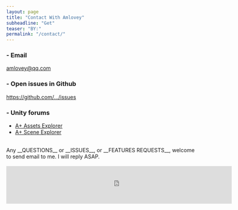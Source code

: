 ```yaml
---
layout: page
title: "Contact With Amlovey"
subheadline: "Get"
teaser: "BY:"
permalink: "/contact/"
---
```


### - Email

[amlovey@qq.com](mailto:amlovey@qq.com)

### - Open issues in Github

<a href='https://github.com/amloveyweb/amloveyweb.github.io/issues' target='_blank'>https://github.com/.../issues</a>

### - Unity forums

* <a href='http://forum-old.unity3d.com/threads/403471/' target='_blank'>A+ Assets Explorer</a>
* <a href='http://forum-old.unity3d.com/threads/431598/' target='_blank'>A+ Scene Explorer</a>

<br>
Any __QUESTIONS__ or __ISSUES__, or __FEATURES REQUESTS__, welcome to send email to me. I will reply ASAP.

<br>
<br>
<iframe src="https://api.assetstore.unity3d.com/affiliate/embed/list/top-paid/widget-wide-light?aid=1011lGoJ" style="width:600px; height:100px; border:0px;"></iframe>

